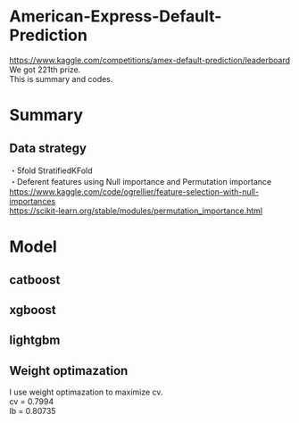 # American-Express-Default-Prediction

https://www.kaggle.com/competitions/amex-default-prediction/leaderboard
We got 221th prize.  
This is summary and codes.

# Summary

## Data strategy
・5fold StratifiedKFold  
・Deferent features using Null importance and Permutation importance  
https://www.kaggle.com/code/ogrellier/feature-selection-with-null-importances  
https://scikit-learn.org/stable/modules/permutation_importance.html  

# Model
## catboost   

## xgboost  

## lightgbm  

## Weight optimazation 
I use weight optimazation to maximize cv.  
 cv = 0.7994    
 lb = 0.80735

